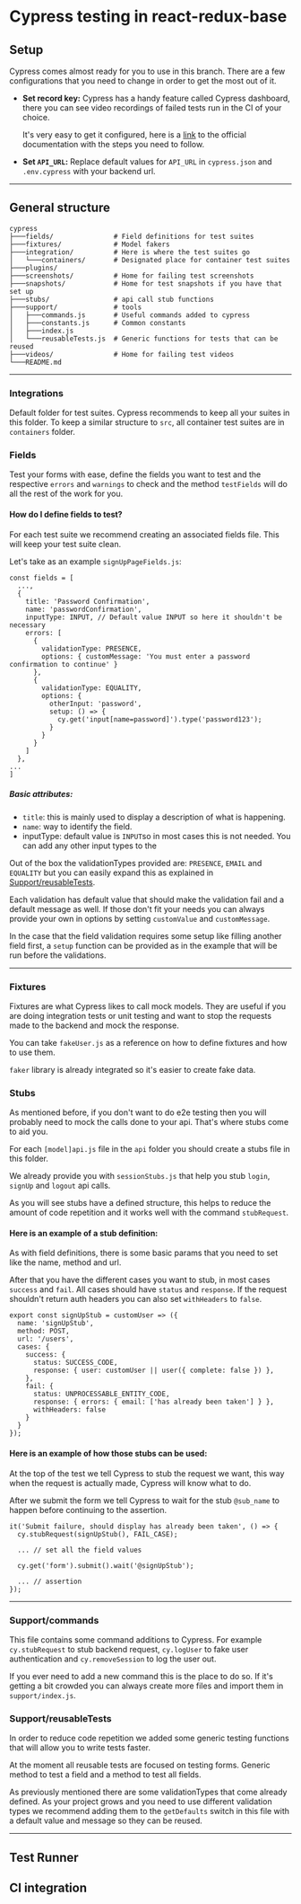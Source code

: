 # Cypress testing in react-redux-base

## Setup
Cypress comes almost ready for you to use in this branch. There are a few configurations that you need to change in order to get the most out of it.

* **Set record key:** Cypress has a handy feature called Cypress dashboard, there you can see video recordings of failed tests run in the CI of your choice.

  It's very easy to get it configured, here is a [link](https://docs.cypress.io/guides/core-concepts/dashboard-service.html#Setup) to the official documentation with the steps you need to follow.

* **Set `API_URL`:** Replace default values for `API_URL` in `cypress.json` and `.env.cypress` with your backend url.

-----

## General structure
```
cypress
├───fields/               # Field definitions for test suites
├───fixtures/             # Model fakers
├───integration/          # Here is where the test suites go
│   └───containers/       # Designated place for container test suites
├───plugins/
├───screenshots/          # Home for failing test screenshots
├───snapshots/            # Home for test snapshots if you have that set up
├───stubs/                # api call stub functions
├───support/              # tools
│   ├───commands.js       # Useful commands added to cypress
│   ├───constants.js      # Common constants
│   ├───index.js
│   └───reusableTests.js  # Generic functions for tests that can be reused
├───videos/               # Home for failing test videos
└───README.md
```

-----

### Integrations
Default folder for test suites. Cypress recommends to keep all your suites in this folder.
To keep a similar structure to `src`, all container test suites are in `containers` folder.

### Fields
Test your forms with ease, define the fields you want to test and the respective `errors` and `warnings` to check and the method `testFields` will do all the rest of the work for you.

#### How do I define fields to test?
For each test suite we recommend creating an associated fields file. This will keep your test suite clean.

Let's take as an example `signUpPageFields.js`:
```
const fields = [
  ...,
  {
    title: 'Password Confirmation',
    name: 'passwordConfirmation',
    inputType: INPUT, // Default value INPUT so here it shouldn't be necessary
    errors: [
      {
        validationType: PRESENCE,
        options: { customMessage: 'You must enter a password confirmation to continue' }
      },
      {
        validationType: EQUALITY,
        options: {
          otherInput: 'password',
          setup: () => {
            cy.get('input[name=password]').type('password123');
          }
        }
      }
    ]
  },
...
]
```
##### Basic attributes:
* `title`: this is mainly used to display a description of what is happening.
* `name`: way to identify the field.
* inputType: default value is `INPUT`so in most cases this is not needed. You can add any other input types to the

Out of the box the validationTypes provided are: `PRESENCE`, `EMAIL` and `EQUALITY` but you can easily expand this as explained in [Support/reusableTests](#Support/reusableTests).

Each validation has default value that should make the validation fail and a default message as well. If those don't fit your needs you can always provide your own in options by setting `customValue` and `customMessage`.

In the case that the field validation requires some setup like filling another field first, a `setup` function can be provided as in the example that will be run before the validations.


-----
### Fixtures
Fixtures are what Cypress likes to call mock models. They are useful if you are doing integration tests or unit testing and want to stop the requests made to the backend and mock the response.

You can take `fakeUser.js` as a reference on how to define fixtures and how to use them.

`faker` library is already integrated so it's easier to create fake data.

### Stubs
As mentioned before, if you don't want to do e2e testing then you will probably need to mock the calls done to your api. That's where stubs come to aid you.

For each `[model]api.js` file in the `api` folder you should create a stubs file in this folder.

We already provide you with `sessionStubs.js` that help you stub `login`, `signUp` and `logout` api calls.

As you will see stubs have a defined structure, this helps to reduce the amount of code repetition and it works well with the command `stubRequest`.

#### Here is an example of a stub definition:
As with field definitions, there is some basic params that you need to set like the name, method and url.

After that you have the different cases you want to stub, in most cases `success` and `fail`. All cases should have `status` and `response`. If the request shouldn't return auth headers you can also set `withHeaders` to `false`.
```
export const signUpStub = customUser => ({
  name: 'signUpStub',
  method: POST,
  url: '/users',
  cases: {
    success: {
      status: SUCCESS_CODE,
      response: { user: customUser || user({ complete: false }) },
    },
    fail: {
      status: UNPROCESSABLE_ENTITY_CODE,
      response: { errors: { email: ['has already been taken'] } },
      withHeaders: false
    }
  }
});
```

#### Here is an example of how those stubs can be used:
At the top of the test we tell Cypress to stub the request we want, this way when the request is actually made, Cypress will know what to do.

After we submit the form we tell Cypress to wait for the stub `@sub_name` to happen before continuing to the assertion.
```
it('Submit failure, should display has already been taken', () => {
  cy.stubRequest(signUpStub(), FAIL_CASE);

  ... // set all the field values

  cy.get('form').submit().wait('@signUpStub');

  ... // assertion
});
```

-----
### Support/commands
This file contains some command additions to Cypress. For example `cy.stubRequest` to stub backend request, `cy.logUser` to fake user authentication and `cy.removeSession` to log the user out.

If you ever need to add a new command this is the place to do so.
If it's getting a bit crowded you can always create more files and import them in `support/index.js`.

### Support/reusableTests
In order to reduce code repetition we added some generic testing functions that will allow you to write tests faster.

At the moment all reusable tests are focused on testing forms. Generic method to test a field and a method to test all fields.

As previously mentioned there are some validationTypes that come already defined.
As your project grows and you need to use different validation types we recommend adding them to the `getDefaults` switch in this file with a default value and message so they can be reused.

-----
## Test Runner

## CI integration
